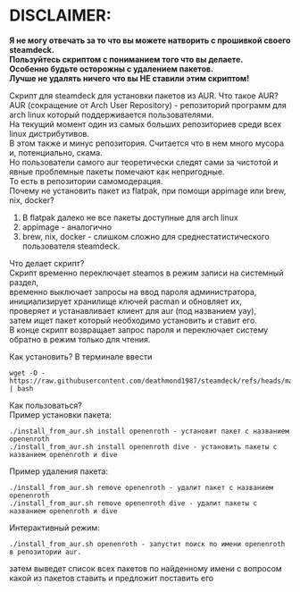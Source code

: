 # DISCLAIMER:
**Я не могу отвечать за то что вы можете натворить с прошивкой своего steamdeck.**  
**Пользуйтесь скриптом с пониманием того что вы делаете.**  
**Особенно будьте осторожны с удалением пакетов.**   
**Лучше не удалять ничего что вы НЕ ставили этим скриптом!**

Скрипт для steamdeck для установки пакетов из AUR.
Что такое AUR?
AUR (сокращение от Arch User Repository) - репозиторий программ для arch linux который поддерживается пользователями.  
На текущий момент один из самых больших репозиториев среди всех linux дистрибутивов.  
В этом также и минус репозитория. Считается что в нем много мусора и, потенциально, скама.  
Но пользователи самого aur теоретически следят сами за чистотой и явные проблемные пакеты помечают как непригодные.   
То есть в репозитории самомодерация.  
Почему не установить пакет из flatpak, при помощи appimage или brew, nix, docker?  
1. В flatpak далеко не все пакеты доступные для arch linux  
2. appimage - аналогично  
3. brew, nix, docker - слишком сложно для среднестатистического пользователя steamdeck.  

Что делает скрипт?    
Скрипт временно переключает steamos в режим записи на системный раздел,  
временно выключает запросы на ввод пароля администратора,  
инициализирует хранилище ключей pacman и обновляет их,  
проверяет и устанавливает клиент для aur (под названием yay),  
затем ищет пакет который необходимо установить и ставит его.  
В конце скрипт возвращает запрос пароля и переключает систему обратно в режим только для чтения.  

Как установить?
В терминале ввести  
```
wget -O - https://raw.githubusercontent.com/deathmond1987/steamdeck/refs/heads/main/install_from_aur.sh | bash
```

Как пользоваться?  
Пример установки пакета:  
```
./install_from_aur.sh install openenroth - установит пакет с названием openenroth   
./install_from_aur.sh install openenroth dive - установить пакеты с названием openenroth и dive  
```
Пример удаления пакета:  
```
./install_from_aur.sh remove openenroth - удалит пакет с названием openenroth  
./install_from_aur.sh remove openenroth dive - удалит пакеты с названием openenroth и dive  
```
Интерактивный режим:  
```
./install_from_aur.sh openenroth - запустит поиск по имени openenroth в репозитории aur.  
```
затем выведет список всех пакетов по найденному имени с вопросом какой из пакетов ставить и предложит поставить его  
